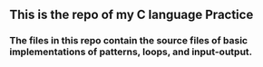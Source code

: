 ## This is the repo of my C language Practice

### The files in this repo contain the source files of basic implementations of patterns, loops, and input-output. 